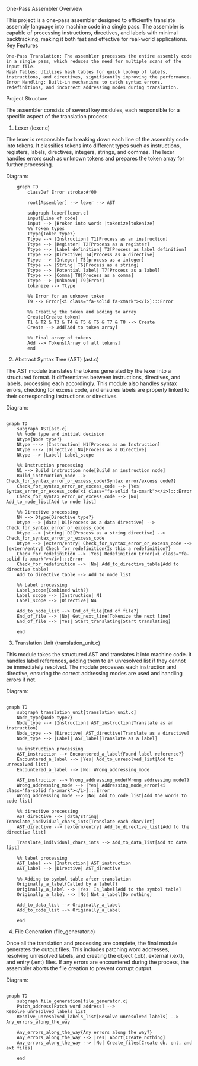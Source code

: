 One-Pass Assembler
Overview

This project is a one-pass assembler designed to efficiently translate assembly language into machine code in a single pass. The assembler is capable of processing instructions, directives, and labels with minimal backtracking, making it both fast and effective for real-world applications.
Key Features

    One-Pass Translation: The assembler processes the entire assembly code in a single pass, which reduces the need for multiple scans of the input file.
    Hash Tables: Utilizes hash tables for quick lookup of labels, instructions, and directives, significantly improving the performance.
    Error Handling: Built-in mechanisms to catch syntax errors, redefinitions, and incorrect addressing modes during translation.

Project Structure

The assembler consists of several key modules, each responsible for a specific aspect of the translation process:
1. Lexer (lexer.c)

The lexer is responsible for breaking down each line of the assembly code into tokens. It classifies tokens into different types such as instructions, registers, labels, directives, integers, strings, and commas. The lexer handles errors such as unknown tokens and prepares the token array for further processing.

Diagram:

```mermaid
    graph TD
        classDef Error stroke:#f00
        
        root[Assembler] --> lexer --> AST

        subgraph lexer[lexer.c]
        input[Line of code] 
        input --> |Broken into words |tokenize[tokenize]
        %% Token types
        Ttype{Token type?}
        Ttype --> |Instruction| T1[Process as an instruction]
        Ttype --> |Register| T2[Process as a register]
        Ttype --> |Label definition| T3[Process as label definition]
        Ttype --> |Directive| T4[Process as a directive]
        Ttype --> |Integer| T5[process as a integer]
        Ttype --> |String| T6[Process as a string]
        Ttype --> |Potential label| T7[Process as a label]
        Ttype --> |Comma| T8[Process as a comma] 
        Ttype --> |Unknown| T9[Error]
        tokenize --> Ttype
        
        %% Error for an unknown token 
        T9 --> Error[<i class="fa-solid fa-xmark"></i>]:::Error

        %% Creating the token and adding to array
        Create[Create token]
        T1 & T2 & T3 & T4 & T5 & T6 & T7 & T8 --> Create
        Create --> Add[Add to token array]
        
        %% Final array of tokens
        Add --> Tokens[Array of all tokens]
        end
```

2. Abstract Syntax Tree (AST) (ast.c)

The AST module translates the tokens generated by the lexer into a structured format. It differentiates between instructions, directives, and labels, processing each accordingly. This module also handles syntax errors, checking for excess code, and ensures labels are properly linked to their corresponding instructions or directives.

Diagram:

```mermaid

graph TD
    subgraph AST[ast.c]
    %% Node type and initial decision
    Ntype{Node type?}
    Ntype ---> |Instruction| N1[Process as an Instruction]
    Ntype ---> |Directive| N4[Process as a Directive]
    Ntype --> |Label| Label_scope

    %% Instruction processing
    N1 --> Build_instruction_node[Build an instruction node]
    Build_instruction_node --> Check_for_syntax_error_or_excess_code{Syntax error/excess code?}
    Check_for_syntax_error_or_excess_code --> |Yes| Syntax_error_or_excess_code[<i class="fa-solid fa-xmark"></i>]:::Error
    Check_for_syntax_error_or_excess_code --> |No| Add_to_node_list[Add to node list]

    %% Directive processing
    N4 --> Dtype{Directive type?}
    Dtype --> |data| D1[Process as a data directive] --> Check_for_syntax_error_or_excess_code
    Dtype --> |string| D2[Process as a string directive] --> Check_for_syntax_error_or_excess_code
    Dtype --> |extern/entry| Check_for_syntax_error_or_excess_code --> |extern/entry| Check_for_redefinition{Is this a redefinition?}
    Check_for_redefinition --> |Yes| Redefinition_Error[<i class="fa-solid fa-xmark"></i>]:::Error
    Check_for_redefinition --> |No| Add_to_directive_table[Add to directive table]
    Add_to_directive_table --> Add_to_node_list

    %% Label processing
    Label_scope{Combined with?}
    Label_scope --> |Instruction| N1
    Label_scope --> |Directive| N4

    Add_to_node_list --> End_of_file{End of file?}
    End_of_file --> |No| Get_next_line[Tokenize the next line]
    End_of_file --> |Yes| Start_translating[Start translating]

    end
```

3. Translation Unit (translation_unit.c)

This module takes the structured AST and translates it into machine code. It handles label references, adding them to an unresolved list if they cannot be immediately resolved. The module processes each instruction and directive, ensuring the correct addressing modes are used and handling errors if not.

Diagram:

```mermaid

graph TD
    subgraph translation_unit[translation_unit.c]
    Node_type{Node type?}
    Node_type --> |Instruction| AST_instruction[Translate as an instruction]
    Node_type --> |Directive| AST_directive[Translate as a directive]
    Node_type --> |Label| AST_label[Translate as a label]

    %% instruction processing
    AST_instruction --> Encountered_a_label{Found label reference?}
    Encountered_a_label --> |Yes| Add_to_unresolved_list[Add to unresolved list]
    Encountered_a_label --> |No| Wrong_addressing_mode

    AST_instruction --> Wrong_addressing_mode{Wrong addressing mode?}
    Wrong_addressing_mode --> |Yes| Addressing_mode_error[<i class="fa-solid fa-xmark"></i>]:::Error
    Wrong_addressing_mode --> |No| Add_to_code_list[Add the words to code list]

    %% directive processing
    AST_directive --> |data/string| Translate_individual_chars_ints[Translate each char/int]
    AST_directive --> |extern/entry| Add_to_directive_list[Add to the directive list]

    Translate_individual_chars_ints --> Add_to_data_list[Add to data list]

    %% label processing
    AST_label --> |Instruction| AST_instruction
    AST_label --> |Directive| AST_directive

    %% Adding to symbol table after translation
    Originally_a_label{Called by a label?}
    Originally_a_label --> |Yes| Is_label[Add to the symbol table]
    Originally_a_label --> |No| Not_a_label[Do nothing]

    Add_to_data_list --> Originally_a_label
    Add_to_code_list --> Originally_a_label

    end
```

4. File Generation (file_generator.c)

Once all the translation and processing are complete, the final module generates the output files. This includes patching word addresses, resolving unresolved labels, and creating the object (.ob), external (.ext), and entry (.ent) files. If any errors are encountered during the process, the assembler aborts the file creation to prevent corrupt output.

Diagram:

```mermaid

graph TD
    subgraph file_generation[file_generator.c]
    Patch_address[Patch word address] --> Resolve_unresolved_labels_list
    Resolve_unresolved_labels_list[Resolve unresolved labels] --> Any_errors_along_the_way

    Any_errors_along_the_way{Any errors along the way?}
    Any_errors_along_the_way --> |Yes| Abort[Create nothing]
    Any_errors_along_the_way --> |No| Create_files[Create ob, ent, and ext files]

    end
```